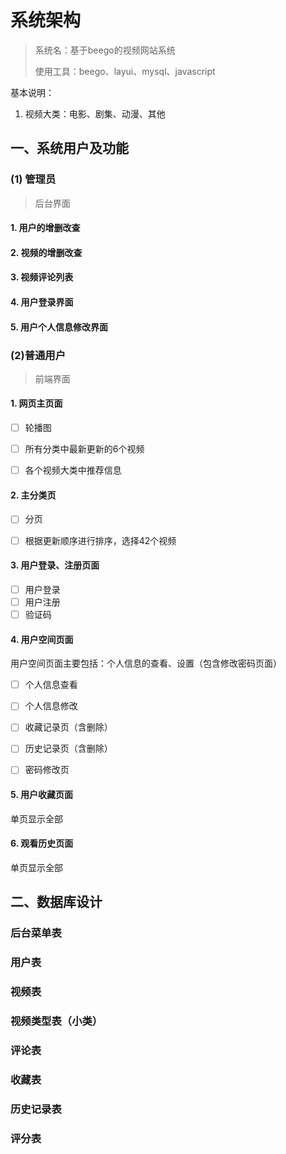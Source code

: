 # 系统架构

> 系统名：基于beego的视频网站系统
>
> 使用工具：beego、layui、mysql、javascript

基本说明：

1. 视频大类：电影、剧集、动漫、其他

## 一、系统用户及功能

### (1) 管理员

> 后台界面

#### 1. 用户的增删改查



#### 2. 视频的增删改查



#### 3. 视频评论列表



#### 4. 用户登录界面



#### 5. 用户个人信息修改界面



### (2)普通用户

> 前端界面

#### 1. 网页主页面

- [ ] 轮播图

- [ ] 所有分类中最新更新的6个视频

- [ ] 各个视频大类中推荐信息

#### 2. 主分类页

- [ ] 分页

- [ ] 根据更新顺序进行排序，选择42个视频

#### 3. 用户登录、注册页面

- [ ] 用户登录
- [ ] 用户注册
- [ ] 验证码

#### 4. 用户空间页面

用户空间页面主要包括：个人信息的查看、设置（包含修改密码页面）

- [ ] 个人信息查看

- [ ] 个人信息修改

- [ ] 收藏记录页（含删除）

- [ ] 历史记录页（含删除）

- [ ] 密码修改页

#### 5. 用户收藏页面

单页显示全部



#### 6. 观看历史页面

单页显示全部



## 二、数据库设计

### 后台菜单表



### 用户表



### 视频表



### 视频类型表（小类）



### 评论表



### 收藏表



### 历史记录表



### 评分表


